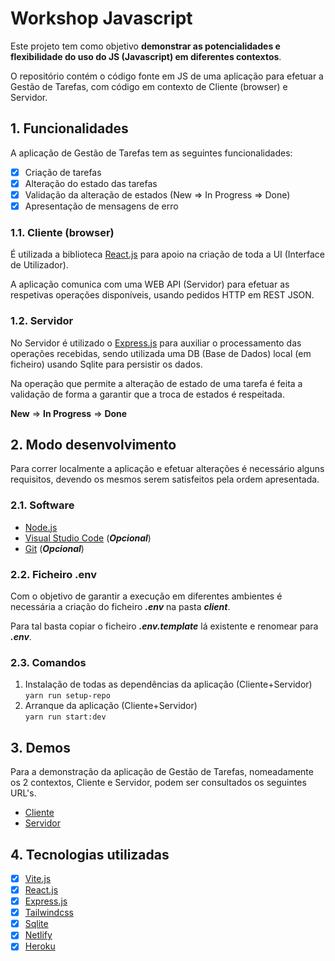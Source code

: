 # Workshop Javascript

Este projeto tem como objetivo **demonstrar as potencialidades e flexibilidade do uso do JS (Javascript) em diferentes contextos**.

O repositório contém o código fonte em JS de uma aplicação para efetuar a Gestão de Tarefas, com código em contexto de Cliente (browser) e Servidor.

## 1. Funcionalidades

A aplicação de Gestão de Tarefas tem as seguintes funcionalidades:

- [x] Criação de tarefas
- [x] Alteração do estado das tarefas
- [x] Validação da alteração de estados (New => In Progress => Done)
- [x] Apresentação de mensagens de erro

### 1.1. Cliente (browser)

É utilizada a biblioteca [React.js](https://reactjs.org) para apoio na criação de toda a UI (Interface de Utilizador).

A aplicação comunica com uma WEB API (Servidor) para efetuar as respetivas operações disponíveis, usando pedidos HTTP em REST JSON.

### 1.2. Servidor

No Servidor é utilizado o [Express.js](https://expressjs.com) para auxiliar o processamento das operações recebidas, sendo utilizada uma DB (Base de Dados) local (em ficheiro) usando Sqlite para persistir os dados.

Na operação que permite a alteração de estado de uma tarefa é feita a validação de forma a garantir que a troca de estados é respeitada.

**New** => **In Progress** => **Done**

## 2. Modo desenvolvimento

Para correr localmente a aplicação e efetuar alterações é necessário alguns requisitos, devendo os mesmos serem satisfeitos pela ordem apresentada.

### 2.1. Software

- [Node.js](https://nodejs.org)
- [Visual Studio Code](https://code.visualstudio.com) (**_Opcional_**)
- [Git](https://git-scm.com) (**_Opcional_**)

### 2.2. Ficheiro .env

Com o objetivo de garantir a execução em diferentes ambientes é necessária a criação do ficheiro **_.env_** na pasta **_client_**.

Para tal basta copiar o ficheiro **_.env.template_** lá existente e renomear para **_.env_**.

### 2.3. Comandos

1. Instalação de todas as dependências da aplicação (Cliente+Servidor)<br>`yarn run setup-repo`
2. Arranque da aplicação (Cliente+Servidor)<br>`yarn run start:dev`

## 3. Demos

Para a demonstração da aplicação de Gestão de Tarefas, nomeadamente os 2 contextos, Cliente e Servidor, podem ser consultados os seguintes URL's.

- [Cliente](https://js-workshop.netlify.app)
- [Servidor](https://js-workshop.herokuapp.com)

## 4. Tecnologias utilizadas

- [x] [Vite.js](https://vitejs.dev)
- [x] [React.js](https://reactjs.org)
- [x] [Express.js](https://expressjs.com)
- [x] [Tailwindcss](https://tailwindcss.com)
- [x] [Sqlite](https://www.sqlite.org)
- [x] [Netlify](https://www.netlify.com)
- [x] [Heroku](https://www.heroku.com)
